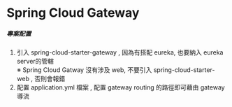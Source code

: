 # Spring Cloud Gateway

##### 專案配置
1. 引入 spring-cloud-starter-gateway , 因為有搭配 eureka, 也要納入 eureka server的管轄 <br>
   ※ Spring Cloud Gatway 沒有涉及 web, 不要引入 spring-cloud-starter-web , 否則會報錯 <br>
2. 配置 application.yml 檔案 , 配置 gateway routing 的路徑即可藉由 gateway 導流 <br>